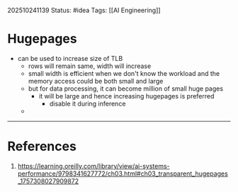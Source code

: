 202510241139
Status: #idea
Tags: [[AI Engineering]]
 
# Hugepages

- can be used to increase size of TLB 
	- rows will remain same, width will increase
	- small width is efficient when we don't know the workload and the memory access could be both small and large
	- but for data processing, it can become million of small huge pages
		- it will be large and hence increasing hugepages is preferred
			- disable it during inference
	- 
---
# References

1. https://learning.oreilly.com/library/view/ai-systems-performance/9798341627772/ch03.html#ch03_transparent_hugepages_1757308027909872